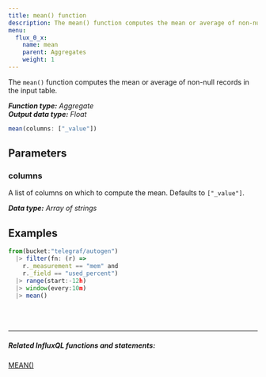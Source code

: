 ```yaml
---
title: mean() function
description: The mean() function computes the mean or average of non-null records in the input table.
menu:
  flux_0_x:
    name: mean
    parent: Aggregates
    weight: 1
---
```


The `mean()` function computes the mean or average of non-null records in the input table.

_**Function type:** Aggregate_  
_**Output data type:** Float_

```js
mean(columns: ["_value"])
```

## Parameters

### columns
A list of columns on which to compute the mean.
Defaults to `["_value"]`.

_**Data type:** Array of strings_

## Examples
```js
from(bucket:"telegraf/autogen")
  |> filter(fn: (r) =>
    r._measurement == "mem" and
    r._field == "used_percent")
  |> range(start:-12h)
  |> window(every:10m)
  |> mean()
```

<hr style="margin-top:4rem"/>

##### Related InfluxQL functions and statements:
[MEAN()](/influxdb/latest/query_language/functions/#mean)  
